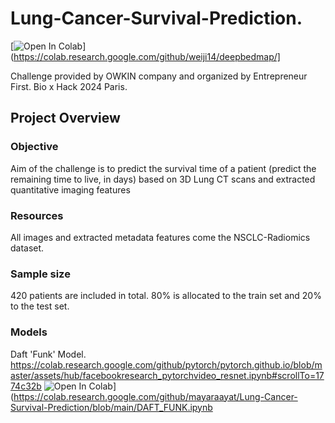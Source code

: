 # Lung-Cancer-Survival-Prediction.
[![Open In Colab](https://colab.research.google.com/assets/colab-badge.svg)](https://colab.research.google.com/github/weiji14/deepbedmap/]

Challenge provided by OWKIN company and organized by Entrepreneur First. Bio x Hack 2024 Paris.

## Project Overview

### Objective

Aim of the challenge is to predict the survival time of a patient (predict the remaining time to live, in days) based on 3D Lung CT scans and extracted quantitative imaging features

### Resources

All images and extracted metadata features come the NSCLC-Radiomics dataset.

### Sample size

420 patients are included in total. 80% is allocated to the train set and 20% to the test set.

### Models

Daft 'Funk' Model. 
https://colab.research.google.com/github/pytorch/pytorch.github.io/blob/master/assets/hub/facebookresearch_pytorchvideo_resnet.ipynb#scrollTo=1774c32b
![Open In Colab](https://colab.research.google.com/assets/colab-badge.svg)](https://colab.research.google.com/github/mayaraayat/Lung-Cancer-Survival-Prediction/blob/main/DAFT_FUNK.ipynb
